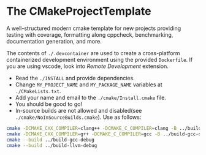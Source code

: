 # The CMakeProjectTemplate
A well-structured modern cmake template for new projects providing testing with coverage, formatting along cppcheck, benchmarking, documentation generation, and more.

The contents of `./.devcontainer` are used to create a cross-platform containerized development environment using the provided `Dockerfile`. If you are using vscode, look into *Remote Development* extension.

- Read the `./INSTALL` and provide dependencies.
- Change `MY_PROJECT_NAME` and `MY_PACKAGE_NAME` variables at `./CMakeLists.txt`.
- Add your name and email to the `./cmake/Install.cmake` file.
- You should be good to go!
- In-source builds are not allowed and disabled(see `./cmake/NoInSourceBuilds.cmake`). Use as follows:

```bash
cmake -DCMAKE_CXX_COMPILER=clang++ -DCMAKE_C_COMPILER=clang -B ../build-llvm-debug -S .
cmake -DCMAKE_CXX_COMPILER=g++ -DCMAKE_C_COMPILER=gcc -B ../build-gcc-debug -S .
cmake --build ../build-gcc-debug
cmake --build ../build-llvm-debug
```
